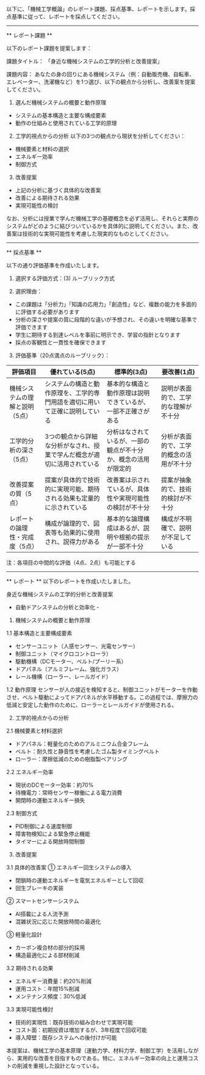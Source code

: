 以下に、「機械工学概論」のレポート課題、採点基準、レポートを示します。採点基準に従って、レポートを採点してください。

---------------------------------------
** レポート課題 **

以下のレポート課題を提案します：

課題タイトル：
「身近な機械システムの工学的分析と改善提案」

課題内容：
あなたの身の回りにある機械システム（例：自動販売機、自転車、エレベーター、洗濯機など）を1つ選び、以下の観点から分析し、改善案を提案してください。

1. 選んだ機械システムの概要と動作原理
- システムの基本構造と主要な構成要素
- 動作の仕組みと使用されている工学的原理

2. 工学的視点からの分析
以下の3つの観点から現状を分析してください：
- 機械要素と材料の選択
- エネルギー効率
- 制御方式

3. 改善提案
- 上記の分析に基づく具体的な改善案
- 改善による期待される効果
- 実現可能性の検討

なお、分析には授業で学んだ機械工学の基礎概念を必ず活用し、それらと実際のシステムがどのように結びついているかを具体的に説明してください。また、改善案は技術的な実現可能性を考慮した現実的なものとしてください。

---------------------------------------
** 採点基準 **

以下の通り評価基準を作成いたします。

1. 選択する評価方式：(3) ルーブリック方式

2. 選択理由：
- この課題は「分析力」「知識の応用力」「創造性」など、複数の能力を多面的に評価する必要があります
- 分析の深さや提案の質に段階的な違いが予想され、その違いを明確な基準で評価できます
- 学生に期待する到達レベルを事前に明示でき、学習の指針となります
- 採点の客観性と一貫性を確保できます

3. 評価基準（20点満点のルーブリック）：

| 評価項目 | 優れている(5点) | 標準的(3点) | 要改善(1点) |
|---------|----------------|------------|------------|
| 機械システムの理解と説明（5点） | システムの構造と動作原理を、工学的専門用語を適切に用いて正確に説明している | 基本的な構造と動作原理は説明できているが、一部不正確さがある | 説明が表面的で、工学的な理解が不十分 |
| 工学的分析の深さ（5点） | 3つの観点から詳細な分析がなされ、授業で学んだ概念が適切に活用されている | 分析はなされているが、一部の観点が不十分か、概念の活用が限定的 | 分析が表面的で、工学的概念の活用が不十分 |
| 改善提案の質（5点） | 提案が具体的で技術的に実現可能、期待される効果も定量的に示されている | 改善案は示されているが、具体性や実現可能性の検討が不十分 | 提案が抽象的で、技術的検討が不十分 |
| レポートの論理性・完成度（5点） | 構成が論理的で、図表等も効果的に使用され、説得力がある | 基本的な論理構成はあるが、説明や根拠の提示が一部不十分 | 構成が不明確で、説明が不足している |

注：各項目の中間的な評価（4点、2点）も可能とする

---------------------------------------
** レポート **
以下のレポートを作成いたしました。

身近な機械システムの工学的分析と改善提案
- 自動ドアシステムの分析と効率化 -

1. 機械システムの概要と動作原理

1.1 基本構造と主要構成要素
- センサーユニット（人感センサー、光電センサー）
- 制御ユニット（マイクロコントローラ）
- 駆動機構（DCモーター、ベルト/プーリー系）
- ドアパネル（アルミフレーム、強化ガラス）
- レール機構（ローラー、レールガイド）

1.2 動作原理
センサーが人の接近を検知すると、制御ユニットがモーターを作動させ、ベルト駆動によってドアパネルが水平移動する。この過程では、摩擦力の低減と安定した動作のために、ローラーとレールガイドが使用される。

2. 工学的視点からの分析

2.1 機械要素と材料選択
- ドアパネル：軽量化のためのアルミニウム合金フレーム
- ベルト：耐久性と静音性を考慮したゴム製タイミングベルト
- ローラー：摩擦低減のための樹脂製ベアリング

2.2 エネルギー効率
- 現状のDCモーター効率：約70%
- 待機電力：常時センサー稼働による電力消費
- 開閉時の運動エネルギー損失

2.3 制御方式
- PID制御による速度制御
- 障害物検知による緊急停止機能
- タイマーによる開放時間制御

3. 改善提案

3.1 具体的改善案
① エネルギー回生システムの導入
- 閉鎖時の運動エネルギーを電気エネルギーとして回収
- 回生ブレーキの実装

② スマートセンサーシステム
- AI搭載による人流予測
- 混雑状況に応じた開放時間の最適化

③ 軽量化設計
- カーボン複合材の部分的採用
- 構造最適化による部材削減

3.2 期待される効果
- エネルギー消費量：約20%削減
- 運用コスト：年間15%削減
- メンテナンス頻度：30%低減

3.3 実現可能性検討
- 技術的実現性：既存技術の組み合わせで実現可能
- コスト面：初期投資は増加するが、3年程度で回収可能
- 導入障壁：既存システムへの後付けが可能

本提案は、機械工学の基本原理（運動力学、材料力学、制御工学）を活用しながら、実用的な改善を目指すものである。特に、エネルギー効率の向上と運用コストの削減を重視した設計となっている。

